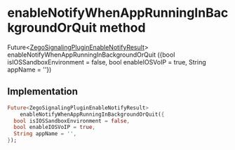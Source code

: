 


# enableNotifyWhenAppRunningInBackgroundOrQuit method








Future&lt;[ZegoSignalingPluginEnableNotifyResult](../../zego_uikit_prebuilt_live_audio_room/ZegoSignalingPluginEnableNotifyResult-class.md)> enableNotifyWhenAppRunningInBackgroundOrQuit
({bool isIOSSandboxEnvironment = false, bool enableIOSVoIP = true, String appName = ''})








## Implementation

```dart
Future<ZegoSignalingPluginEnableNotifyResult>
    enableNotifyWhenAppRunningInBackgroundOrQuit({
  bool isIOSSandboxEnvironment = false,
  bool enableIOSVoIP = true,
  String appName = '',
});
```







